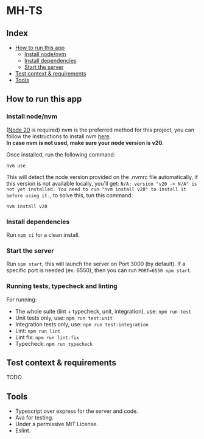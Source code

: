 # MH-TS

## Index

  - [How to run this app](#How-to-run-this-app)
    - [Install node/nvm](#Install-node/nvm)
    - [Install dependencies](#Install-node/dependencies)
    - [Start the server](#Start-the-server)
  - [Test context & requirements](#Test-context-&-requirements)
  - [Tools](#Tools)

## How to run this app

### Install node/nvm

([Node 20](https://nodejs.org/en/download) is required) nvm is the preferred method for this project, you can follow the instructions to install nvm [here](https://github.com/nvm-sh/nvm).  
**In case nvm is not used, make sure your node version is v20.**

Once installed, run the following command:
```
nvm use
```
This will detect the node version provided on the .nvmrc file automatically, if this version is not available locally,
you'll get:
`N/A: version "v20 -> N/A" is not yet installed. You need to run "nvm install v20" to install it before using it.`,
to solve this, tun this command:
```
nvm install v20
```

### Install dependencies

Run `npm ci` for a clean install.


### Start the server

Run `npm start`, this will launch the server on Port 3000 (by default).
If a specific port is needed (ex: 6550), then you can run `PORT=6550 npm start`.

### Running tests, typecheck and linting

For running:
- The whole suite (lint + typecheck, unit, integration), use: `npm run test`
- Unit tests only, use: `npm run test:unit`
- Integration tests only, use: `npm run test:integration`
- Lint: `npm run lint`
- Lint fix: `npm run lint:fix`
- Typecheck: `npm run typecheck`

## Test context & requirements

TODO

## Tools

- Typescript over express for the server and code.
- Ava for testing.
- Under a permissive MIT License.
- Eslint.
